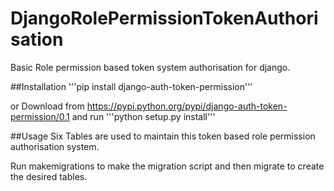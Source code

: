 # DjangoRolePermissionTokenAuthorisation
Basic Role permission based token system authorisation for django.

##Installation
'''pip install django-auth-token-permission'''

or Download from https://pypi.python.org/pypi/django-auth-token-permission/0.1 and run '''python setup.py install'''


##Usage
Six Tables are used to maintain this token based role permission authorisation system.

Run makemigrations to make the migration script and then migrate to create the desired tables.


